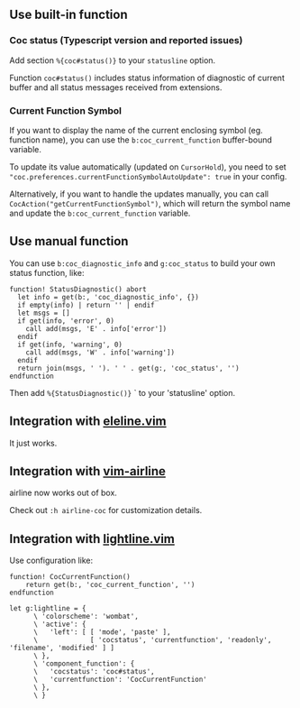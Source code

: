 ## Use built-in function

### Coc status (Typescript version and reported issues)
Add section `%{coc#status()}` to your `statusline` option.

Function `coc#status()` includes status information of diagnostic of current buffer and all status messages received from extensions.

### Current Function Symbol
If you want to display the name of the current enclosing symbol (eg. function name), you can use the `b:coc_current_function` buffer-bound variable.

To update its value automatically (updated on `CursorHold`), you need to set `"coc.preferences.currentFunctionSymbolAutoUpdate": true` in your config. 

Alternatively, if you want to handle the updates manually, you can call `CocAction("getCurrentFunctionSymbol")`, which will return the symbol name and update the `b:coc_current_function` variable.

## Use manual function

You can use `b:coc_diagnostic_info` and `g:coc_status` to build your own status function, like:

``` vim
function! StatusDiagnostic() abort
  let info = get(b:, 'coc_diagnostic_info', {})
  if empty(info) | return '' | endif
  let msgs = []
  if get(info, 'error', 0)
    call add(msgs, 'E' . info['error'])
  endif
  if get(info, 'warning', 0)
    call add(msgs, 'W' . info['warning'])
  endif
  return join(msgs, ' '). ' ' . get(g:, 'coc_status', '')
endfunction
```
Then add `%{StatusDiagnostic()}` ` to your 'statusline' option.

## Integration with [eleline.vim](https://github.com/liuchengxu/eleline.vim)

It just works.

## Integration with [vim-airline](https://github.com/vim-airline/vim-airline)

airline now works out of box.

Check out `:h airline-coc` for customization details.

## Integration with [lightline.vim](https://github.com/itchyny/lightline.vim)

Use configuration like:

``` vim
function! CocCurrentFunction()
    return get(b:, 'coc_current_function', '')
endfunction

let g:lightline = {
      \ 'colorscheme': 'wombat',
      \ 'active': {
      \   'left': [ [ 'mode', 'paste' ],
      \             [ 'cocstatus', 'currentfunction', 'readonly', 'filename', 'modified' ] ]
      \ },
      \ 'component_function': {
      \   'cocstatus': 'coc#status',
      \   'currentfunction': 'CocCurrentFunction'
      \ },
      \ }
```


